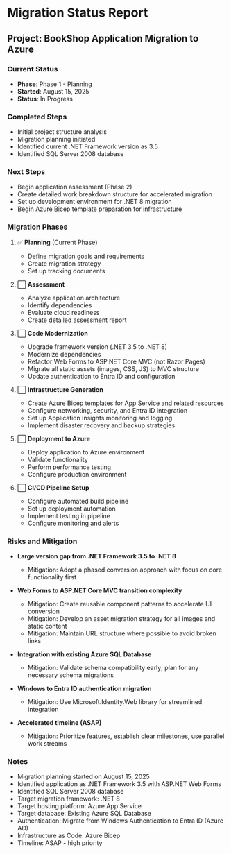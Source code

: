 # Migration Status Report

## Project: BookShop Application Migration to Azure

### Current Status

- **Phase**: Phase 1 - Planning
- **Started**: August 15, 2025
- **Status**: In Progress

### Completed Steps

- Initial project structure analysis
- Migration planning initiated
- Identified current .NET Framework version as 3.5
- Identified SQL Server 2008 database

### Next Steps

- Begin application assessment (Phase 2)
- Create detailed work breakdown structure for accelerated migration
- Set up development environment for .NET 8 migration
- Begin Azure Bicep template preparation for infrastructure

### Migration Phases

1. ✅ **Planning** (Current Phase)
   - Define migration goals and requirements
   - Create migration strategy
   - Set up tracking documents

2. ⬜ **Assessment**
   - Analyze application architecture
   - Identify dependencies
   - Evaluate cloud readiness
   - Create detailed assessment report

3. ⬜ **Code Modernization**
   - Upgrade framework version (.NET 3.5 to .NET 8)
   - Modernize dependencies
   - Refactor Web Forms to ASP.NET Core MVC (not Razor Pages)
   - Migrate all static assets (images, CSS, JS) to MVC structure
   - Update authentication to Entra ID and configuration

4. ⬜ **Infrastructure Generation**
   - Create Azure Bicep templates for App Service and related resources
   - Configure networking, security, and Entra ID integration
   - Set up Application Insights monitoring and logging
   - Implement disaster recovery and backup strategies

5. ⬜ **Deployment to Azure**
   - Deploy application to Azure environment
   - Validate functionality
   - Perform performance testing
   - Configure production environment

6. ⬜ **CI/CD Pipeline Setup**
   - Configure automated build pipeline
   - Set up deployment automation
   - Implement testing in pipeline
   - Configure monitoring and alerts

### Risks and Mitigation

- **Large version gap from .NET Framework 3.5 to .NET 8**
  - Mitigation: Adopt a phased conversion approach with focus on core functionality first
  
- **Web Forms to ASP.NET Core MVC transition complexity**
  - Mitigation: Create reusable component patterns to accelerate UI conversion
  - Mitigation: Develop an asset migration strategy for all images and static content
  - Mitigation: Maintain URL structure where possible to avoid broken links
  
- **Integration with existing Azure SQL Database**
  - Mitigation: Validate schema compatibility early; plan for any necessary schema migrations
  
- **Windows to Entra ID authentication migration**
  - Mitigation: Use Microsoft.Identity.Web library for streamlined integration
  
- **Accelerated timeline (ASAP)**
  - Mitigation: Prioritize features, establish clear milestones, use parallel work streams

### Notes

- Migration planning started on August 15, 2025
- Identified application as .NET Framework 3.5 with ASP.NET Web Forms
- Identified SQL Server 2008 database
- Target migration framework: .NET 8
- Target hosting platform: Azure App Service
- Target database: Existing Azure SQL Database
- Authentication: Migrate from Windows Authentication to Entra ID (Azure AD)
- Infrastructure as Code: Azure Bicep
- Timeline: ASAP - high priority
